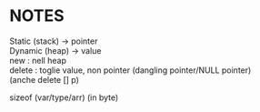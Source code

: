 # NOTES  
  
Static (stack) -> pointer  
Dynamic (heap) -> value  
new : nell heap  
delete : toglie value, non pointer (dangling pointer/NULL pointer)  
(anche delete [] p)  
  
sizeof (var/type/arr) (in byte)  

